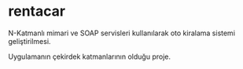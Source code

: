 # rentacar

N-Katmanlı mimari ve SOAP servisleri kullanılarak oto kiralama sistemi geliştirilmesi.

Uygulamanın çekirdek katmanlarının olduğu proje.

